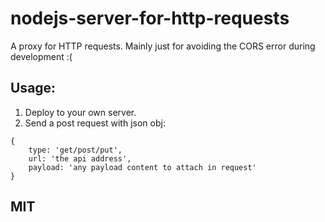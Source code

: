 # nodejs-server-for-http-requests
A proxy for HTTP requests. Mainly just for avoiding the CORS error during development :(

## Usage:
1. Deploy to your own server.
2. Send a post request with json obj:
```
{
	type: 'get/post/put',
	url: 'the api address',
	payload: 'any payload content to attach in request'
}
```

## MIT